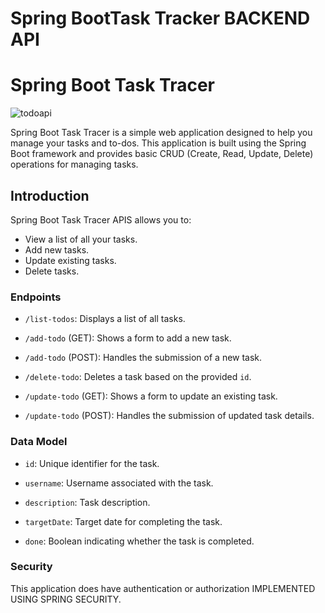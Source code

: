 # Spring BootTask Tracker BACKEND API

# Spring Boot Task Tracer

![todoapi](https://github.com/JoseSagwe/SpringBootTaskTrackerProject/assets/110198843/ed30966d-348e-452a-9207-20980effe1c8)

Spring Boot Task Tracer is a simple web application designed to help you manage your tasks and to-dos. This application is built using the Spring Boot framework and provides basic CRUD (Create, Read, Update, Delete) operations for managing tasks.

## Introduction

Spring Boot Task Tracer APIS allows you to:

- View a list of all your tasks.
- Add new tasks.
- Update existing tasks.
- Delete tasks.

### Endpoints

- `/list-todos`: Displays a list of all tasks.
  
- `/add-todo` (GET): Shows a form to add a new task.
  
- `/add-todo` (POST): Handles the submission of a new task.
  
- `/delete-todo`: Deletes a task based on the provided `id`.
  
- `/update-todo` (GET): Shows a form to update an existing task.
  
- `/update-todo` (POST): Handles the submission of updated task details.

### Data Model

- `id`: Unique identifier for the task.

  
- `username`: Username associated with the task.

  
- `description`: Task description.
  
- `targetDate`: Target date for completing the task.

  
- `done`: Boolean indicating whether the task is completed.

  

### Security

This application does have authentication or authorization IMPLEMENTED USING SPRING SECURITY. 
